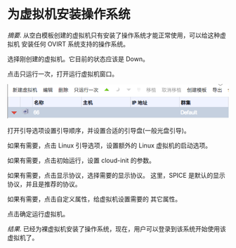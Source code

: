 # 为虚拟机安装操作系统

*摘要*.
从空白模板创建的虚拟机只有安装了操作系统才能正常使用，可以给这种虚拟机
安装任何 OVIRT 系统支持的操作系统。

选择刚创建的虚拟机。它目前的状态应该是 Down。

点击只运行一次，打开运行虚拟机窗口。

![只运行一次](../images/vm-run-once.png)

打开引导选项设置引导顺序，并设置合适的引导盘(一般光盘引导)。

如果有需要，点击 Linux 引导选项，设置额外的 Linux 虚拟机的启动选项。

如果有需要，点击初始运行，设置 cloud-init 的参数。

如果有需要，点击显示协议，选择需要的显示协议。 这里，SPICE
是默认的显示协议，并且是推荐的协议。

如果有需要，点击自定义属性，给虚拟机设置需要的 其它属性。

点击确定运行虚拟机。

*结果*.
已经为裸虚拟机安装了操作系统，现在，用户可以登录到该系统开始使用该
虚拟机了。
